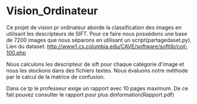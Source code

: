 # Vision_Ordinateur
Ce projet de vision pr ordinateur aborde la classification des images en utilisant les descripteurs de SIFT.
Pour ce faire nous possédons une base de 7200 images que nous séparons en utilisant un script(partagedaset.py).
Lien du dataset: http://www1.cs.columbia.edu/CAVE/software/softlib/coil-100.php

Nous calculons les descripteur de sift pour chaque catégorie d'image et nous les stockons dans des fichiers textes.
Nous évaluons notre méthode par le calcul de la matrice de confusion.

Dans ce tp le professeur exige un rapport avec 10 pages maximum. De ce fait pouvez consulter le rapport pour plus dinformation(Rapport.pdf)

